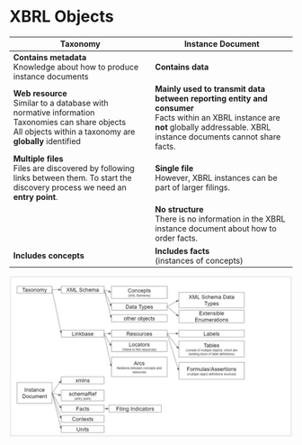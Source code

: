 # XBRL Objects

| **Taxonomy**                                                 | **Instance Document**                                        |
| ------------------------------------------------------------ | ------------------------------------------------------------ |
| **Contains metadata**<br/>Knowledge about how to produce instance documents | **Contains data**                                            |
| **Web resource**<br/>Similar to a database with normative information<br/>Taxonomies can share objects</br>All objects within a taxonomy are **globally** identified | **Mainly used to transmit data between reporting entity and consumer**<br/>Facts within an XBRL instance are **not** globally addressable. XBRL instance documents cannot share facts. |
| **Multiple files**<br/>Files are discovered by following links between them. To start the discovery process we need an **entry point**. | **Single file**<br/>However, XBRL instances can be part of larger filings. |
|                                                              | **No structure** <br/>There is no information in the XBRL instance document about how to order facts. |
| **Includes concepts**                                        | **Includes facts**<br/>(instances of concepts)               |

![objects](objects.jpg)
